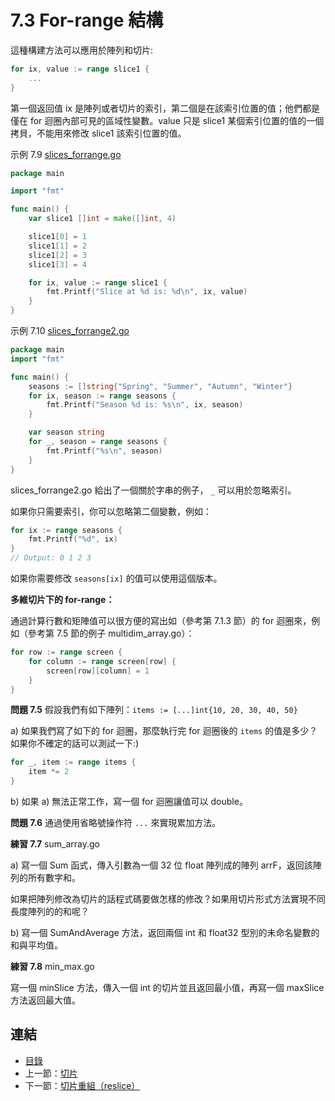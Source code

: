 # 7.3 For-range 結構

這種構建方法可以應用於陣列和切片:

```go
for ix, value := range slice1 {
	...
}
```

第一個返回值 ix 是陣列或者切片的索引，第二個是在該索引位置的值；他們都是僅在 for 迴圈內部可見的區域性變數。value 只是 slice1 某個索引位置的值的一個拷貝，不能用來修改 slice1 該索引位置的值。

示例 7.9 [slices_forrange.go](examples/chapter_7/slices_forrange.go)

```go
package main

import "fmt"

func main() {
	var slice1 []int = make([]int, 4)

	slice1[0] = 1
	slice1[1] = 2
	slice1[2] = 3
	slice1[3] = 4

	for ix, value := range slice1 {
		fmt.Printf("Slice at %d is: %d\n", ix, value)
	}
}
```

示例 7.10 [slices_forrange2.go](examples/chapter_7/slices_forrange2.go)

```go
package main
import "fmt"

func main() {
	seasons := []string{"Spring", "Summer", "Autumn", "Winter"}
	for ix, season := range seasons {
		fmt.Printf("Season %d is: %s\n", ix, season)
	}

	var season string
	for _, season = range seasons {
		fmt.Printf("%s\n", season)
	}
}
```

slices_forrange2.go 給出了一個關於字串的例子， `_` 可以用於忽略索引。

如果你只需要索引，你可以忽略第二個變數，例如：

```go
for ix := range seasons {
	fmt.Printf("%d", ix)
}
// Output: 0 1 2 3
```

如果你需要修改 `seasons[ix]` 的值可以使用這個版本。

**多維切片下的 for-range：**

通過計算行數和矩陣值可以很方便的寫出如（參考第 7.1.3 節）的 for 迴圈來，例如（參考第 7.5 節的例子 multidim_array.go）：

```go
for row := range screen {
	for column := range screen[row] {
		screen[row][column] = 1
	}
}
```

**問題 7.5** 假設我們有如下陣列：`items := [...]int{10, 20, 30, 40, 50}`

a) 如果我們寫了如下的 for 迴圈，那麼執行完 for 迴圈後的 `items` 的值是多少？如果你不確定的話可以測試一下:)

```go
for _, item := range items {
	item *= 2
}
```

b) 如果 a) 無法正常工作，寫一個 for 迴圈讓值可以 double。

**問題 7.6** 通過使用省略號操作符 `...` 來實現累加方法。

**練習 7.7** sum_array.go

a) 寫一個 Sum 函式，傳入引數為一個 32 位 float 陣列成的陣列 arrF，返回該陣列的所有數字和。

如果把陣列修改為切片的話程式碼要做怎樣的修改？如果用切片形式方法實現不同長度陣列的的和呢？

b) 寫一個 SumAndAverage 方法，返回兩個 int 和 float32 型別的未命名變數的和與平均值。

**練習 7.8** min_max.go

寫一個 minSlice 方法，傳入一個 int 的切片並且返回最小值，再寫一個 maxSlice 方法返回最大值。

## 連結

- [目錄](directory.md)
- 上一節：[切片](07.2.md)
- 下一節：[切片重組（reslice）](07.4.md)

